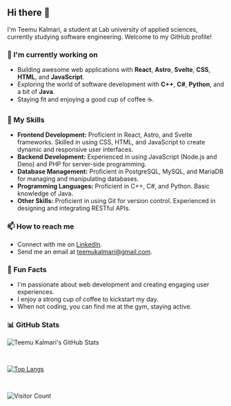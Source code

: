 ## Hi there 👋

I'm Teemu Kalmari, a student at Lab university of applied sciences, currently studying software engineering. Welcome to my GitHub profile!

### 🌱 I'm currently working on

- Building awesome web applications with **React**, **Astro**, **Svelte**, **CSS**, **HTML**, and **JavaScript**.
- Exploring the world of software development with **C++**, **C#**, **Python**, and a bit of **Java**.
- Staying fit and enjoying a good cup of coffee ☕.

### 💼 My Skills

- **Frontend Development:** Proficient in React, Astro, and Svelte frameworks. Skilled in using CSS, HTML, and JavaScript to create dynamic and responsive user interfaces.
- **Backend Development:** Experienced in using JavaScript (Node.js and Deno) and PHP for server-side programming.
- **Database Management:** Proficient in PostgreSQL, MySQL, and MariaDB for managing and manipulating databases.
- **Programming Languages:** Proficient in C++, C#, and Python. Basic knowledge of Java.
- **Other Skills:** Proficient in using Git for version control. Experienced in designing and integrating RESTful APIs.

### 📫 How to reach me

- Connect with me on [LinkedIn](https://www.linkedin.com/in/teemu-kalmari-755469169/).
- Send me an email at [teemukalmari@gmail.com](mailto:teemukalmari@gmail.com).

### 🌟 Fun Facts

- I'm passionate about web development and creating engaging user experiences.
- I enjoy a strong cup of coffee to kickstart my day.
- When not coding, you can find me at the gym, staying active.

### 📊 GitHub Stats

![Teemu Kalmari's GitHub Stats](https://github-readme-stats.vercel.app/api?username=temez26&show_icons=true&count_private=true&theme=dark)

</br>

[![Top Langs](https://github-readme-stats.vercel.app/api/top-langs/?username=temez26&layout=compact&theme=dark)](https://github.com/anuraghazra/github-readme-stats)

</br>

![Visitor Count](https://profile-counter.glitch.me/temez26/count.svg)
